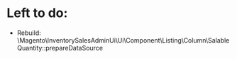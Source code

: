# Left to do:
* Rebuild: \Magento\InventorySalesAdminUi\Ui\Component\Listing\Column\SalableQuantity::prepareDataSource
